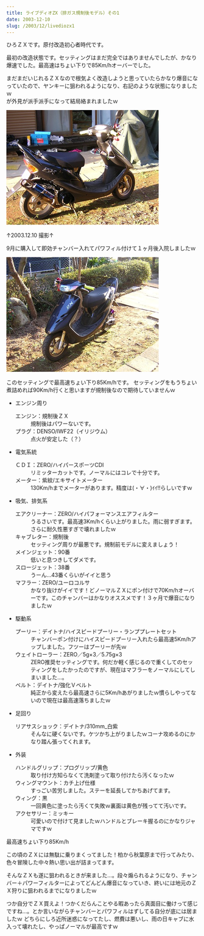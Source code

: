 ```yaml
---
title: ライブディオZX（排ガス規制後モデル）その1
date: 2003-12-10
slug: /2003/12/livediozx1
---
```

<p class="sentence">ひろＺＸです。原付改造初心者時代です。</p>
<p class="sentence">最初の改造状態です。セッティングはまだ完全ではありませんでしたが、かなり爆速でした。最高速はちょい下りで85Km/hオーバーでした。</p>
<p class="sentence spacing10">まだまだいじれるＺＸなので根気よく改造しようと思っていたらかなり爆音になっていたので、ヤンキーに狙われるようになり、右記のような状態になりましたｗ<br>が外見が派手派手になって結局絡まれましたｗ </p>
<div class="center spacing"><img class="img-fluid" src="./photo/spec/hirozx003.jpg" alt=""></div>
<p class="sentence">↑2003.12.10 撮影↑</p>
<p class="sentence spacing10">9月に購入して即効チャンバー入れてパワフィル付けて１ヶ月後入院しましたｗ</p>
<div class="center spacing"><img class="img-fluid" src="./photo/spec/hirozx004.jpg" alt=""></div>
<p class="sentence spacing10">このセッティングで最高速ちょい下り85Km/hです。 セッティングをもうちょい煮詰めれば90Km/h行くと思いますが規制後なので期待していませんｗ</p>

<ul>
<li class="large">エンジン周り
	<dl class="descriptions">
	<dt>エンジン：規制後ＺＸ</dt>
	<dd class="spacing10">規制後はパワーないです。</dd>
	<dt>プラグ：DENSO/IWF22（イリジウム）</dt>
	<dd class="spacing10">点火が安定した（？）</dd>
	</dl>
</li>
<li class="large">電気系統
	<dl class="descriptions">
	<dt>ＣＤＩ：ZERO/ハイパースポーツCDI</dt>
	<dd class="spacing10">リミッターカットです。ノーマルにはコレで十分です。</dd>
	<dt>メーター：紫紋/エキサイトメーター</dt>
	<dd class="spacing10">130Km/hまでメーターがあります。精度は(・∀・)ｲｲ!!らしいですｗ</dd>
	</dl>
</li>
<li class="large">吸気、排気系
	<dl class="descriptions">
	<dt>エアクリーナー：ZERO/ハイパフォーマンスエアフィルター</dt>
	<dd class="spacing10">うるさいです。最高速3Km/hくらい上がりました。雨に弱すぎます。さらに耐久性悪すぎで壊れましたｗ</dd>
	<dt>キャブレター：規制後</dt>
	<dd class="spacing10">セッティング周りが最悪です。規制前モデルに変えましょう！</dd>
	<dt>メインジェット：90番</dt>
	<dd class="spacing10">低いと息つきしてダメです。</dd>
	<dt>スロージェット：38番</dt>
	<dd class="spacing10">うーん...43番くらいがイイと思う</dd>
	<dt>マフラー：ZERO/ユーロコルサ</dt>
	<dd class="spacing10">かなり抜けがイイです！どノーマルＺＸにポン付けで70Km/hオーバーです。このチャンバーはかなりオススメです！３ヶ月で爆音になりましたｗ</dd>
	</dl>
</li>
<li class="large">駆動系
	<dl class="descriptions">
	<dt>プーリー：デイトナ/ハイスピードプーリー・ランププレートセット</dt>
	<dd class="spacing10">チャンバーポン付けにハイスピードプーリー入れたら最高速5Km/hアップしました。フツーはプーリーが先ｗ</dd>
	<dt>ウェイトローラー：ZERO／5g×3／5.75g×3</dt>
	<dd class="spacing10">ZERO推奨セッティングです。何だか軽く感じるので重くしてのセッティングをしたかったのですが、現在はマフラーをノーマルにしてしまいました...。</dd>
	<dt>ベルト：デイトナ/強化Ｖベルト</dt>
	<dd class="spacing10">純正から変えたら最高速さらに5Km/hあがりましたｗ慣らしやってないので現在は最高速落ちましたｗ</dd>
	</dl>
</li>
<li class="large">足回り
	<dl class="descriptions">
	<dt>リアサスショック：デイトナ/310mm_白紫</dt>
	<dd class="spacing10">そんなに硬くないです。ケツかち上がりましたｗコーナ攻めるのにかなり踏ん張ってくれます。</dd>
	</dl>
</li>
<li class="large">外装
	<dl class="descriptions">
	<dt>ハンドルグリップ：プログリップ/黄色</dt>
	<dd class="spacing10">取り付け方知らなくて洗剤塗って取り付けたら汚くなったｗ</dd>
	<dt>ウィングマウント：カチ上げ仕様</dt>
	<dd class="spacing10">すっごい苦労しました。ステーを延長してかちあげてます。</dd>
	<dt>ウィング：黒</dt>
	<dd class="spacing10">一回黄色に塗ったら汚くて失敗ｗ裏面は黄色が残ってて汚いです。</dd>
	<dt>アクセサリー：ミッキー</dt>
	<dd class="spacing10">可愛いので付けて見ましたｗハンドルとブレーキ握るのにかなりジャマですｗ</dd>
	</dl>
</li>
</ul>

<p class="sentence">最高速ちょい下り85Km/h</p>
<p class="sentence">この頃のＺＸには無駄に乗りまくってました！柏から秋葉原まで行ってみたり、色々冒険した中々熱い思い出が詰まってます。</p>
<p class="sentence">そんなＺＸも遂に狙われるときが来ました...。段々煽られるようになり、チャンバー＋パワーフィルターによってどんどん爆音になっていき、終いには地元のＺＸ狩りに狙われるまでになりましたｗ</p>
<p class="sentence">つか自分でＺＸ買えよ！つかくだらんことやる暇あったら真面目に働けって感じですね...。とか言いながらチャンバーとパワフィルはずしてる自分が底には居ましたｗ どちらにしろ近所迷惑になってたし、燃費は悪いし、雨の日キャブに水入って壊れたし、やっぱノーマルが最高ですｗ</p>

